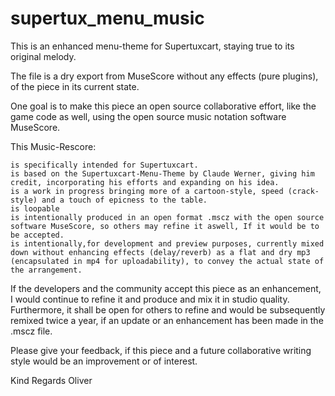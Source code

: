 # supertux_menu_music

This is an enhanced menu-theme for Supertuxcart, staying true to its original melody.

The file is a dry export from MuseScore without any effects (pure plugins), of the piece in its current state.

One goal is to make this piece an open source collaborative effort, like the game code as well, using the open source music notation software MuseScore.

This Music-Rescore:

    is specifically intended for Supertuxcart.
    is based on the Supertuxcart-Menu-Theme by Claude Werner, giving him credit, incorporating his efforts and expanding on his idea.
    is a work in progress bringing more of a cartoon-style, speed (crack-style) and a touch of epicness to the table.
    is loopable
    is intentionally produced in an open format .mscz with the open source software MuseScore, so others may refine it aswell, If it would be to be accepted.
    is intentionally,for development and preview purposes, currently mixed down without enhancing effects (delay/reverb) as a flat and dry mp3 (encapsulated in mp4 for uploadability), to convey the actual state of the arrangement.

If the developers and the community accept this piece as an enhancement, I would continue to refine it and produce and mix it in studio quality.
Furthermore, it shall be open for others to refine and would be subsequently remixed twice a year, if an update or an enhancement has been made in the .mscz file.

Please give your feedback, if this piece and a future collaborative writing style would be an improvement or of interest.

Kind Regards
Oliver
